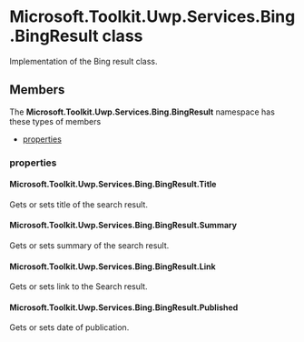 
# Microsoft.Toolkit.Uwp.Services.Bing.BingResult class

Implementation of the Bing result class.

## Members

The **Microsoft.Toolkit.Uwp.Services.Bing.BingResult** namespace has these types of members

* [properties](#properties)

### properties

#### Microsoft.Toolkit.Uwp.Services.Bing.BingResult.Title

Gets or sets title of the search result.

#### Microsoft.Toolkit.Uwp.Services.Bing.BingResult.Summary

Gets or sets summary of the search result.

#### Microsoft.Toolkit.Uwp.Services.Bing.BingResult.Link

Gets or sets link to the Search result.

#### Microsoft.Toolkit.Uwp.Services.Bing.BingResult.Published

Gets or sets date of publication.
